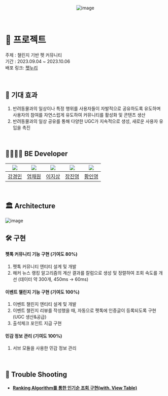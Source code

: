 <div align="center">

  ![image](https://github.com/FINAL-TEAM4/itoxi-be/assets/96164211/bf9e5f39-fe21-42c2-a6f7-35903e1f03ab)

  <!-- ![image](https://github.com/FINAL-TEAM4/itoxi-be/assets/96164211/eb511776-2115-48cd-ac39-efb035d46fee) -->

</div>

</br>

# 📸 프로젝트 

주제 : 챌린지 기반 펫 커뮤니티 </br>
기간 : 2023.09.04 ~ 2023.10.06 </br>
배포 링크: [펫누리](https://petnuri.netlify.app/)

</br>

## 📕 기대 효과

1. 반려동물과의 일상이나 특정 행위를 사용자들이 자발적으로 공유하도록 유도하며 사용자의 참여를 자연스럽게 유도하여 커뮤니티를 활성화 및 콘텐츠 생산 </br>
2. 반려동물과의 일상 공유를 통해 다양한 UGC가 지속적으로 생성, 새로운 사용자 유입을 촉진 

</br>

<!--
## 👨‍👨‍👧‍👦 팀원

## 📑 백엔드

|![](https://avatars.githubusercontent.com/u/104764933?v=4)|![](https://avatars.githubusercontent.com/u/65496092?v=4)|![](https://avatars.githubusercontent.com/u/104916288?v=4)|![](https://avatars.githubusercontent.com/u/96164211?v=4)|![](https://avatars.githubusercontent.com/u/86757234?v=4)|
|:---:|:---:|:---:|:---:|:---:|
|[강경민](https://github.com/redbean00)|[엄채원](https://github.com/chaewon12)|[이지상](https://github.com/matrixpower1004)|[장진영](https://github.com/jinyngg)|[황인영](https://github.com/inyoung0215)|
|카카오 로그인/로그아웃 </br>온보딩, 홈탭(펫 프로필 추가/수정) </br>배송지 목록 조회, 삭제|펫톡 댓글 CRUD </br>펫톡 감정표현 CRUD </br>리워드 챌린지 CRUD|데일리 챌린지 CRUD </br>회원 포인트 CRUD|AWS, Docker 설정 </br> 펫톡 CRUD </br> 리워드 챌린지 CRUD|Oauth 카카오 회원 관리 </br>Security jwt </br>마이페이지 CRUD </br>홈 화면 CRUD|

-->

## 👨‍👨‍👧‍👦 BE Developer

|![](https://avatars.githubusercontent.com/u/104764933?v=4)|![](https://avatars.githubusercontent.com/u/65496092?v=4)|![](https://avatars.githubusercontent.com/u/104916288?v=4)|![](https://avatars.githubusercontent.com/u/96164211?v=4)|![](https://avatars.githubusercontent.com/u/86757234?v=4)|
|:---:|:---:|:---:|:---:|:---:|
|[강경민](https://github.com/redbean00)|[엄채원](https://github.com/chaewon12)|[이지상](https://github.com/matrixpower1004)|[장진영](https://github.com/jinyngg)|[황인영](https://github.com/inyoung0215)|

</br>

## 🏛️ Architecture
![image](https://github.com/user-attachments/assets/5fa6036b-81fa-4cd9-b141-cfe152cdf7e9)

## 🛠️ 구현

#### 펫톡 커뮤니티 기능 구현 (기여도 80%)
1. 펫톡 커뮤니티 엔티티 설계 및 개발
2. 해커 뉴스 랭킹 알고리즘의 계산 결과를 칼럼으로 생성 및 정렬하여 조회 속도를 개선 (데이터 약 300개, 450ms → 60ms)
#### 이벤트 챌린지 기능 구현 (기여도 100%)
1. 이벤트 챌린지 엔티티 설계 및 개발
2. 이벤트 챌린지 리뷰를 작성했을 때, 자동으로 펫톡에 인증글이 등록되도록 구현 (UGC 생산&공급)
3. 출석체크 포인트 지급 구현
#### 민감 정보 관리 (기여도 100%)
1. 서브 모듈을 사용한 민감 정보 관리


</br>

## 💫 Trouble Shooting

- #### [Ranking Algorithm를 통한 인기순 조회 구현(with. View Table)](https://jinyngg.tistory.com/23)
